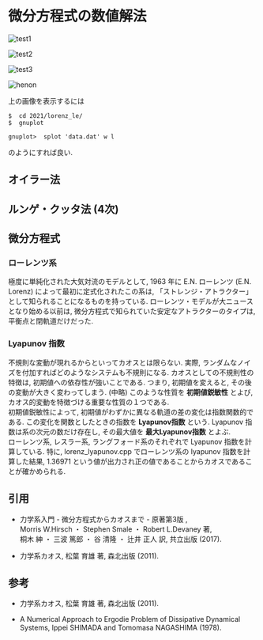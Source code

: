 # 微分方程式の数値解法

![test1](https://user-images.githubusercontent.com/47030492/134803694-1a0dc3b9-c134-40c8-876a-ed2f15c51fd6.jpeg)  

![test2](https://user-images.githubusercontent.com/47030492/134803720-b6b77f3f-8941-4319-b5de-1a2b6781248e.jpeg)  

![test3](https://user-images.githubusercontent.com/47030492/134803737-b2552145-46ef-43bc-9a15-9d8573c85ce9.jpeg)

![henon](https://user-images.githubusercontent.com/47030492/137338882-2f7f5e6a-9f42-4bae-81cc-75ce2aa27d90.jpeg)

上の画像を表示するには  
```
$  cd 2021/lorenz_le/  
$  gnuplot  
  
gnuplot>  splot 'data.dat' w l
```

のようにすれば良い.

## オイラー法


## ルンゲ・クッタ法 (4次)


## 微分方程式


### ローレンツ系
極度に単純化された大気対流のモデルとして,  1963 年に E.N. ローレンツ (E.N. Lorenz) によって最初に定式化されたこの系は,  「ストレンジ・アトラクター」として知られることになるものを持っている.  ローレンツ・モデルが大ニュースとなり始める以前は,  微分方程式で知られていた安定なアトラクターのタイプは,  平衡点と閉軌道だけだった.


### Lyapunov 指数
不規則な変動が現れるからといってカオスとは限らない. 実際, ランダムなノイズを付加すればどのようなシステムも不規則になる. カオスとしての不規則性の特徴は, 初期値への依存性が強いことである. つまり, 初期値を変えると, その後の変動が大きく変わってしまう. (中略) このような性質を __初期値鋭敏性__ とよび, カオス的変動を特徴づける重要な性質の１つである.  
初期値鋭敏性によって, 初期値がわずかに異なる軌道の差の変化は指数関数的である. この変化を関数としたときの指数を __Lyapunov指数__ という. Lyapunov 指数は系の次元の数だけ存在し, その最大値を __最大Lyapunov指数__ とよぶ.  
ローレンツ系, レスラー系, ラングフォード系のそれぞれで Lyapunov 指数を計算している. 特に, lorenz_lyapunov.cpp でローレンツ系の lyapunov 指数を計算した結果, 1.36971 という値が出力され正の値であることからカオスであることが確かめられる.
  
## 引用
* 力学系入門 - 微分方程式からカオスまで - 原著第3版 ,  
Morris W.Hirsch ・ Stephen Smale ・ Robert L.Devaney 著,  
桐木 紳 ・ 三波 篤郎 ・ 谷 清隆 ・ 辻井 正人 訳,  共立出版 (2017).  

* 力学系カオス, 松葉 育雄 著, 森北出版 (2011).

## 参考
* 力学系カオス, 松葉 育雄 著, 森北出版 (2011).  

* A Numerical Approach to Ergodie Problem of Dissipative Dynamical Systems, Ippei SHIMADA and Tomomasa NAGASHIMA (1978).